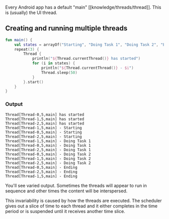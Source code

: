Every Android app has a default "main" [[knowledge/threads/thread]]. This is (usually) the UI thread.

## Creating and running multiple threads

```kt
fun main() {
	val states = arrayOf("Starting", "Doing Task 1", "Doing Task 2", "Ending")
	repeat(3) {
		Thread {
			println("${Thread.currentThread()} has started")
			for (i in states) {
				println("${Thread.currentThread()} - $i")
				Thread.sleep(50)
			}
		}.start()
	}
}
```

### Output

```
Thread[Thread-0,5,main] has started
Thread[Thread-1,5,main] has started
Thread[Thread-2,5,main] has started
Thread[Thread-1,5,main] - Starting
Thread[Thread-0,5,main] - Starting
Thread[Thread-2,5,main] - Starting
Thread[Thread-1,5,main] - Doing Task 1
Thread[Thread-0,5,main] - Doing Task 1
Thread[Thread-2,5,main] - Doing Task 1
Thread[Thread-0,5,main] - Doing Task 2
Thread[Thread-1,5,main] - Doing Task 2
Thread[Thread-2,5,main] - Doing Task 2
Thread[Thread-0,5,main] - Ending
Thread[Thread-2,5,main] - Ending
Thread[Thread-1,5,main] - Ending
```

You'll see varied output. Sometimes the threads will appear to run in sequence and other times the content will be interspersed.

This invariability is caused by how the threads are executed. The scheduler gives out a slice of time to each thread and it either completes in the time period or is suspended until it receives another time slice.
